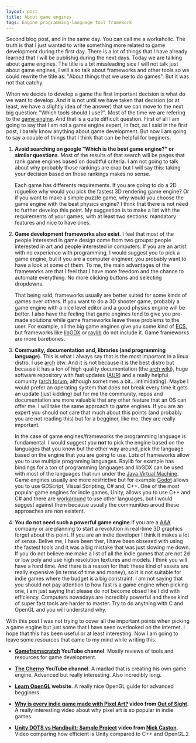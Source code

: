 ```yaml
---
layout: post
title: About game engines
tags: Engine programming-language tool framework
---
```


Second blog post, and in the same day. You can call me a workaholic. The truth is that I just wanted to write something more related to game development during the first day. There is a lot of things that I have already learned that I will be publishig during the next days. Today we are talking about game engines. The title is a bit missleading sice I will not talk just about game engines, I will also talk about frameworks and other tools so we could rewrite the title as: "About things that we use to do games". But it was not that catchy.

When we decide to develop a game the first important decision is what do we want to develop. And it is not until we have taken that decision (or at least, we have a slightly idea of the answer) that we can move to the next big question: "Which tools should I use?". Most of the time we are refering to the [game engine](https://en.wikipedia.org/wiki/Game_engine). And that is a quite difficult question. First of all I am going to say that I am not a game engine expert, in fact, as I said in the first post, I barely know anything about game development. But now I am going to say a couple of things that I think that can be helpful for beginers.

1. **Avoid searching on google "Which is the best game engine?" or similar questions**. Most of the results of that search will be pages that rank game engines based on doubtful criteria. I am not going to talk about why probably those rankings are crap but I will say this: taking your decision based on those rankings makes no sense. 

    Each game has differents requirements. If you are going to do a 2D roguelike why would you pick the fastest 3D rendering game engine? Or if you want to make a simple puzzle game, why would you choose the game engine with the best physics engine? I think that there is not need to further develop this point. My suggestion is to make a list with the requirements of your games, with at least two sections: mandatory features and nice to have ones.

2. **Game development frameworks also exist**. I feel that most of the people interested in game design come from two groups: people interested in art and people interested in computers. If you are an artist with no experience with programming, I would suggest you to pick a game engine, but if you are a computer engineer,  you probably want to have a look at some of them. To me, the main advantages of the frameworks are that I feel that I have more freedom and the chance to automate everything. No more clicking buttons and selecting dropdowns.

    That being said, frameworks usually are better suited for some kinds of games over others. If you want to do a 3D shooter game, probably a game engine with a nice level editor and a good physics engine will be better. I also have the feeling that game engines tend to give you pre-made solutions while game frameworks leave these problems to the user. For example, all the big game engines give you some kind of [ECS](https://en.wikipedia.org/wiki/Entity_component_system), but frameworks like [libGDX](https://libgdx.com/) or [raylib](https://www.raylib.com/index.html) do not include it. Game frameworks are more barebones.

3. **Community, documentation and, libraries (and programming language)**. This is what I always say that is the most important in a linux distro. I use [arch](https://archlinux.org/) btw. And it is not because it is the best distro but because it has a ton of high quality documentation (the [arch wiki](https://wiki.archlinux.org/)), huge software repository with fast updates ([AUR](https://aur.archlinux.org/)) and a really helpful comunity ([arch forum](https://bbs.archlinux.org/), although sometimes a bit... intimidating). Maybe I would prefer an operating system that does not break every time it gets an update (just kidding) but for me the community, repos and documentation are more valuable that any other feature that an OS can offer me. I will take the same approach to game engines. If you are an expert you should not care that much about this points (and probably you are not reading this) but for a begginer, like me, they are really important. 

    In the case of game engines/frameworks the programming language is fundamental. I would suggest you **not** to pick the engine based on the languages that you know but the other way around, pick the language based on the engine that you are going to use. Lots of frameworks allow you to use multiple programing languages. Raylib for example has bindings for a ton of programming languages and libGDX can be used with most of the languages that run under the [Java Virtual Machine](https://en.wikipedia.org/wiki/Java_virtual_machine). Game engines usually are more restrictive but for example [Godot](https://godotengine.org/) allows you to use GDScript, Visual Scripting, C# and, C++. One of the most popular game engines for indie games, Unity, allows you to use C++ and C# and there are [workaround](https://www.reddit.com/r/golang/comments/kqg7pl/unitygolang_using_golang_as_a_scripting_engine/) to use other languages, but I would suggest against them because usually the communities aroud these approaches are non existent. 

4. **You do not need such a powerful game engine**.If you are a [AAA](https://en.wikipedia.org/wiki/AAA_(video_game_industry)) company or are planning to start a revolution in real-time 3D graphics forget about this point. If you are an indie developer I think it makes a lot of sense. Belive me, I have been ther, I have been obsesed with using the fastest tools and it was a big mistake that was just slowing me down. If you do not believe me make a list of all the indie games that are not 2d or low poly and use high resolution textures and models. I think you will have a hard time. And there is a reason for that: these kind of assets are really expensive (in terms of time and money), so it is not suitable for indie games where the budget is a big constraint. I am not saying that you should not pay attention to how fast is a game engine when picking one, I am just saying that please do not become obsed like I did with efficiency. Computers nowadays are incredibly powerful and these kind of super fast tools are harder to master. Try to do anything with C and OpenGL and you will understand why.



With this post I was not trying to cover all the important points when picking a game engine but just some that I have seen overlooked on the internet. I hope that this has been useful or at least interesting. Now I am going to leave some resources that came to my mind while writing this.

- **[Gamefromscratch](https://www.youtube.com/user/gamefromscratch) YouTube channel**. Mostly reviews of tools and resources for game development.

- **[The Cherno](https://www.youtube.com/user/TheChernoProject) YouTube channel**. A madlad that is creating his own game engine. Advanced but really interesting. Also incredibly long.

- **[Learn OpenGL](https://learnopengl.com/) website**. A really nice OpenGL guide for advanced begginers. 

- **[Why is every indie game made with Pixel Art?](https://www.youtube.com/watch?v=m48xthwkpI0) video from [Out of Sight](https://www.youtube.com/channel/)**. A really interesting video about why pixel art is so popular in indie games.

- **[Unity DOTS vs Handbuilt: Sample Project](https://www.youtube.com/watch?v=tInaI3pU19Y) video from [Nick Caston](https://www.youtube.com/channel/UCWm66r5LauAXin-Asjgo8YQ)**. Video comparing how efficient is Unity compared to C++ and OpenGL.2